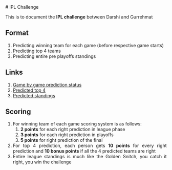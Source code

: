 <div align="justify">
# IPL Challenge

This is to document the **IPL challenge** between Darshi and Gurrehmat

## Format
1. Predicting winning team for each game (before respective game starts)
2. Predicting top 4 teams
3. Predicting entire pre playoffs standings 

## Links
1. [Game by game prediction status](season.md)
2. [Predicted top 4](top4.md)
3. [Predicted standings](predictedStandings.md)

## Scoring
1. For winning team of each game scoring system is as follows:
	1. **2 points** for each right prediction in league phase
	2. **3 points** for each right prediction in playoffs
	3. **5 points** for right prediction of the final
2. For top 4 prediction, each person gets **10 points** for every right prediction and **10 bonus points** if all the 4 predicted teams are right
3. Entire league standings is much like the Golden Snitch, you catch it right, you win the challenge
</div>